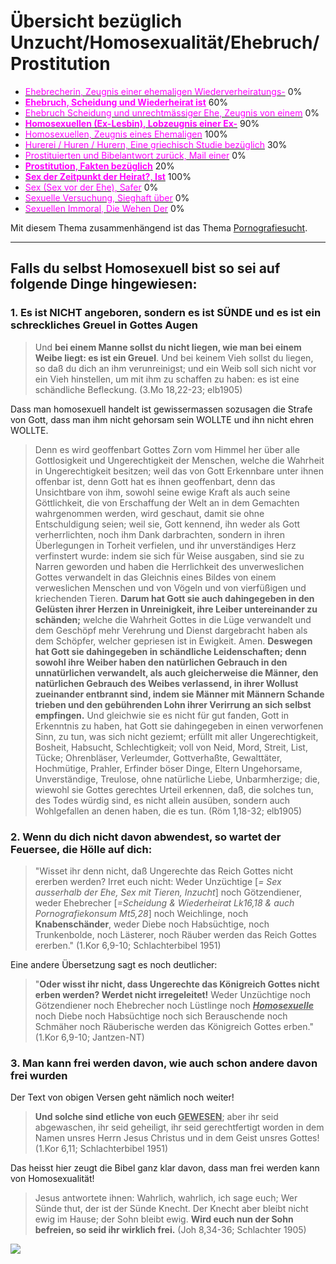 ﻿<!--t Unzucht | Homosexualität | Ehebruch t-->
<!--d d-->

# Übersicht bezüglich Unzucht/Homosexualität/Ehebruch/Prostitution
- [<font color="#FF00FF">Ehebrecherin, Zeugnis einer ehemaligen Wiederverheiratungs-</font>](unzucht-homosexualitaet-ehebruch/ich-war-ehebrecherisch-ein-zeugnis-der-busse-von-einem-wiederverheiratungs-ehebruch) 0%
- [<font color="#FF00FF">**<u>Ehebruch, Scheidung und Wiederheirat ist</u>**</font>](unzucht-homosexualitaet-ehebruch/heirat-scheidung-wiederverheiratung-ehebruch) 60%
- [<font color="#FF00FF">Ehebruch Scheidung und unrechtmässiger Ehe, Zeugnis von einem</font>](unzucht-homosexualitaet-ehebruch/ehebruch-scheidung-und-eine-unrechtmaessige-ehe) 0%
- [<font color="#FF00FF">**Homosexuellen (Ex-Lesbin), Lobzeugnis einer Ex-**</font>](unzucht-homosexualitaet-ehebruch/lobzeugnis-einer-lesbin-die-durch-das-evangelium-veraendert-wurde) 90%
- [<font color="#FF00FF">Homosexuellen, Zeugnis eines Ehemaligen</font>](unzucht-homosexualitaet-ehebruch/homosexuell-ehemalig-zeugnis) 100%
- [<font color="#FF00FF">Hurerei / Huren / Hurern, Eine griechisch Studie bezüglich</font>](unzucht-homosexualitaet-ehebruch/eine-griechisch-studie-bezueglich-huren-und-hurern) 30%
- [<font color="#FF00FF">Prostituierten und Bibelantwort zurück, Mail einer</font>](unzucht-homosexualitaet-ehebruch/prostituierte-spricht-durch-email-und-bibelantwort-zurueck) 0%
- [<font color="#FF00FF">**Prostitution, Fakten bezüglich**</font>](unzucht-homosexualitaet-ehebruch/prostitution-fakten) 20%
- [<font color="#FF00FF">**Sex der Zeitpunkt der Heirat?, Ist**</font>](unzucht-homosexualitaet-ehebruch/heirat-ist-geschlechtsverkehr-der-zeitpunkt-der-heirat) 100%
- [<font color="#FF00FF">Sex (Sex vor der Ehe), Safer</font>](unzucht-homosexualitaet-ehebruch/vorehelicher-sex-sind-jegliche-sexuell-aktiven-singles-wirklich-sicher) 0%
- [<font color="#FF00FF">Sexuelle Versuchung, Sieghaft über</font>](unzucht-homosexualitaet-ehebruch/sieghaft-ueber-sexuelle-versuchung) 0%
- [<font color="#FF00FF">Sexuellen Immoral, Die Wehen Der</font>](unzucht-homosexualitaet-ehebruch/die-wehen-der-sexuellen-immoral) 0%

Mit diesem Thema zusammenhängend ist das Thema [Pornografiesucht](pornografiesucht/_index).

- - -

## Falls du selbst Homosexuell bist so sei auf folgende Dinge hingewiesen:

### 1. Es ist NICHT angeboren, sondern es ist SÜNDE und es ist ein schreckliches Greuel in Gottes Augen

> Und **bei einem Manne sollst du nicht liegen, wie man bei einem Weibe liegt: es ist ein Greuel**. Und bei keinem Vieh sollst du liegen, so daß du dich an ihm verunreinigst; und ein Weib soll sich nicht vor ein Vieh hinstellen, um mit ihm zu schaffen zu haben: es ist eine schändliche Befleckung. (3.Mo 18,22-23; elb1905)

Dass man homosexuell handelt ist gewissermassen sozusagen die Strafe von Gott, dass man ihm nicht gehorsam sein WOLLTE und ihn nicht ehren WOLLTE.

> Denn es wird geoffenbart Gottes Zorn vom Himmel her über alle Gottlosigkeit und Ungerechtigkeit der Menschen, welche die Wahrheit in Ungerechtigkeit besitzen;  weil das von Gott Erkennbare unter  ihnen offenbar ist, denn Gott hat es ihnen geoffenbart, denn das Unsichtbare von ihm, sowohl seine ewige Kraft als auch seine Göttlichkeit, die von Erschaffung der Welt an in dem Gemachten wahrgenommen  werden, wird geschaut, damit sie ohne Entschuldigung seien; weil sie, Gott kennend, ihn weder als Gott verherrlichten, noch ihm Dank darbrachten, sondern in ihren Überlegungen in Torheit verfielen, und ihr unverständiges Herz verfinstert wurde: indem sie sich für Weise ausgaben, sind sie zu Narren geworden und haben die Herrlichkeit des unverweslichen Gottes verwandelt in das Gleichnis eines Bildes von einem verweslichen Menschen und von Vögeln und von vierfüßigen und kriechenden Tieren. **Darum hat Gott sie auch dahingegeben in den Gelüsten ihrer Herzen in Unreinigkeit, ihre Leiber untereinander zu schänden;** welche die Wahrheit Gottes in die Lüge verwandelt und dem Geschöpf mehr Verehrung und Dienst dargebracht haben als dem Schöpfer, welcher gepriesen ist in Ewigkeit. Amen. **Deswegen hat Gott sie dahingegeben in schändliche Leidenschaften; denn sowohl ihre Weiber haben den natürlichen Gebrauch in den unnatürlichen verwandelt, als auch gleicherweise die Männer,  den natürlichen Gebrauch des Weibes verlassend, in ihrer Wollust zueinander entbrannt sind, indem sie Männer mit Männern Schande trieben und den gebührenden Lohn ihrer Verirrung an sich selbst empfingen.** Und gleichwie sie es nicht für gut fanden, Gott in Erkenntnis zu haben, hat Gott sie dahingegeben in einen verworfenen Sinn, zu tun, was sich nicht geziemt; erfüllt mit aller Ungerechtigkeit, Bosheit, Habsucht,  Schlechtigkeit; voll von Neid, Mord, Streit, List, Tücke; Ohrenbläser, Verleumder, Gottverhaßte, Gewalttäter, Hochmütige, Prahler, Erfinder böser Dinge, Eltern Ungehorsame, Unverständige, Treulose, ohne natürliche Liebe, Unbarmherzige; die, wiewohl sie Gottes gerechtes Urteil  erkennen, daß, die solches tun, des Todes würdig sind, es nicht allein ausüben, sondern auch Wohlgefallen an denen haben, die es tun. (Röm 1,18-32; elb1905)


### 2. Wenn du dich nicht davon abwendest, so wartet der Feuersee, die Hölle auf dich:

> "Wisset ihr denn nicht, daß Ungerechte das Reich Gottes nicht ererben werden? Irret euch nicht: Weder Unzüchtige [_= Sex ausserhalb der Ehe, Sex mit Tieren, Inzucht_] noch Götzendiener, weder Ehebrecher [_=Scheidung & Wiederheirat Lk16,18 & auch Pornografiekonsum Mt5,28_] noch Weichlinge, noch **Knabenschänder**, weder Diebe noch Habsüchtige, noch Trunkenbolde, noch Lästerer, noch Räuber werden das Reich Gottes ererben." (1.Kor 6,9-10; Schlachterbibel 1951)

Eine andere Übersetzung sagt es noch deutlicher: 

> "**Oder wisst ihr nicht, dass Ungerechte das Königreich Gottes nicht erben werden? Werdet nicht irregeleitet!** Weder Unzüchtige noch Götzendiener noch Ehebrecher noch Lüstlinge noch **_<u>Homosexuelle</u>_** noch Diebe noch Habsüchtige noch sich Berauschende noch Schmäher noch Räuberische werden das Königreich Gottes erben." (1.Kor 6,9-10; Jantzen-NT)

### 3. Man kann frei werden davon, wie auch schon andere davon frei wurden

Der Text von obigen Versen geht nämlich noch weiter!
> **Und solche sind etliche von euch <u>GEWESEN</u>**; aber ihr seid abgewaschen, ihr seid geheiligt, ihr seid gerechtfertigt worden in dem Namen unsres Herrn Jesus Christus und in dem Geist unsres Gottes! (1.Kor 6,11; Schlachterbibel 1951)

Das heisst hier zeugt die Bibel ganz klar davon, dass man frei werden kann von Homosexualität!

> Jesus antwortete ihnen: Wahrlich, wahrlich, ich sage euch; Wer Sünde thut, der ist der Sünde Knecht. Der Knecht aber bleibt nicht ewig im Hause; der Sohn bleibt ewig. **Wird euch nun der Sohn befreien, so seid ihr wirklich frei.** (Joh 8,34-36; Schlachter 1905)

![](files/pictures/1cor6910-man-in-fire_de.jpg)